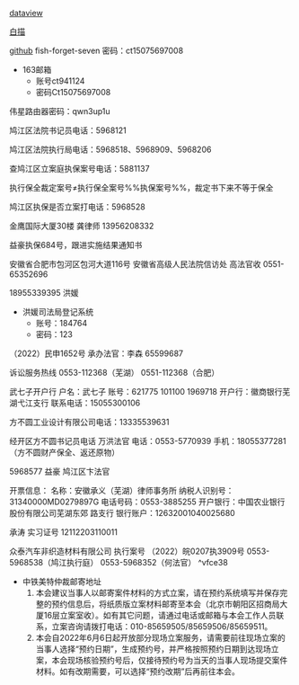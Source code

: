 [dataview](https://zhuanlan.zhihu.com/p/373623264)

[白描](https://web.baimiaoapp.com/)

[github](https://github.com/)
fish-forget-seven 密码：ct15075697008



- 163邮箱
	- 账号ct941124
	- 密码Ct15075697008

伟星路由器密码：qwn3up1u

鸠江区法院书记员电话：5968121

鸠江区法院执行局电话：5968518、5968909、5968206

查鸠江区立案庭执保案号电话：5881137

执行保全裁定案号≠执行保全案号%%执保案号%%，裁定书下来不等于保全

鸠江区执保是否立案打电话：5968528 

金鹰国际大厦30楼 龚律师 13956208332

益豪执保684号，跟进实施结果通知书

安徽省合肥市包河区包河大道116号 安徽省高级人民法院信访处 高法官收 0551-65352696

18955339395 洪媛

- 洪媛司法局登记系统
	- 账号：184764
	- 密码：123

（2022）民申1652号 承办法官：李森 65599687 

诉讼服务热线 0553-112368（芜湖） 0551-112368（合肥）

武七子开户行
户名：武七子
账号：621775 101100 1969718
开户行：徽商银行芜湖弋江支行
联系电话：15055300106

方不圆工业设计有限公司电话：13335539631

经开区方不圆书记员电话 万洪法官 电话：0553-5770939 手机：18055377281（方不圆财产保全、返还原物）

5968577 益豪 鸠江区卞法官

开票信息：
名称：安徽承义（芜湖）律师事务所
纳税人识别号：31340000MD0279897G
电话号码：0553-3885255
开户银行：中国农业银行股份有限公司芜湖东郊
路支行
银行账户：12632001040025680

承涛 实习证号 12112203110011

众泰汽车非织造材料有限公司 执行案号 （2022）皖0207执3909号 0553-5968538（鸠江执行庭） 0553-5968352（何法官） ^vfce38

- 中铁美特仲裁邮寄地址
	1. 本会建议当事人以邮寄案件材料的方式立案，请在预约系统填写并保存完整的预约信息后，将纸质版立案材料邮寄至本会（北京市朝阳区招商局大厦16层立案室收）。如有其它问题，请通过电话或邮箱与本会工作人员联系，立案咨询请拨打电话：010-85659505/85659506/85659511。
	2. 本会自2022年6月6日起开放部分现场立案服务，请需要前往现场立案的当事人选择“预约日期”，生成预约号，并严格按照预约日期到达现场立案，本会现场核验预约号后，仅接待预约号为当天的当事人现场提交案件材料。如有改期需要，可以选择“预约改期”后再前往本会。
